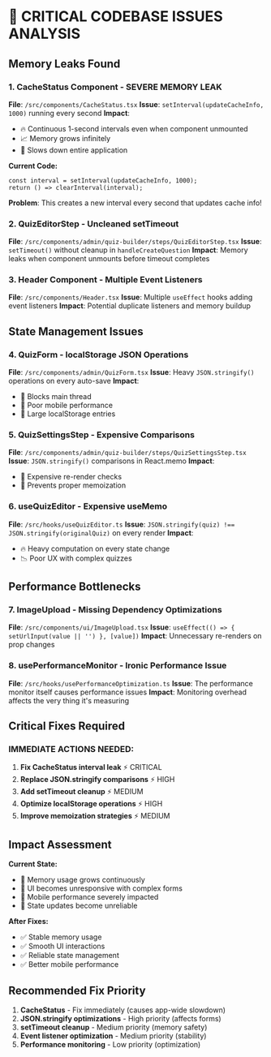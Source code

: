 # 🚨 CRITICAL CODEBASE ISSUES ANALYSIS

## Memory Leaks Found

### 1. **CacheStatus Component - SEVERE MEMORY LEAK**
**File**: `/src/components/CacheStatus.tsx`
**Issue**: `setInterval(updateCacheInfo, 1000)` running every second
**Impact**: 
- 🔥 Continuous 1-second intervals even when component unmounted
- 📈 Memory grows infinitely
- 🐌 Slows down entire application

**Current Code:**
```tsx
const interval = setInterval(updateCacheInfo, 1000);
return () => clearInterval(interval);
```

**Problem**: This creates a new interval every second that updates cache info!

### 2. **QuizEditorStep - Uncleaned setTimeout**
**File**: `/src/components/admin/quiz-builder/steps/QuizEditorStep.tsx`
**Issue**: `setTimeout()` without cleanup in `handleCreateQuestion`
**Impact**: Memory leaks when component unmounts before timeout completes

### 3. **Header Component - Multiple Event Listeners**
**File**: `/src/components/Header.tsx`
**Issue**: Multiple `useEffect` hooks adding event listeners
**Impact**: Potential duplicate listeners and memory buildup

## State Management Issues

### 4. **QuizForm - localStorage JSON Operations**
**File**: `/src/components/admin/QuizForm.tsx`
**Issue**: Heavy `JSON.stringify()` operations on every auto-save
**Impact**: 
- 🐌 Blocks main thread
- 📱 Poor mobile performance
- 💾 Large localStorage entries

### 5. **QuizSettingsStep - Expensive Comparisons**
**File**: `/src/components/admin/quiz-builder/steps/QuizSettingsStep.tsx`
**Issue**: `JSON.stringify()` comparisons in React.memo
**Impact**: 
- 🔄 Expensive re-render checks
- 🚫 Prevents proper memoization

### 6. **useQuizEditor - Expensive useMemo**
**File**: `/src/hooks/useQuizEditor.ts`
**Issue**: `JSON.stringify(quiz) !== JSON.stringify(originalQuiz)` on every render
**Impact**:
- 🔥 Heavy computation on every state change
- 📉 Poor UX with complex quizzes

## Performance Bottlenecks

### 7. **ImageUpload - Missing Dependency Optimizations**
**File**: `/src/components/ui/ImageUpload.tsx`
**Issue**: `useEffect(() => { setUrlInput(value || '') }, [value])` 
**Impact**: Unnecessary re-renders on prop changes

### 8. **usePerformanceMonitor - Ironic Performance Issue**
**File**: `/src/hooks/usePerformanceOptimization.ts`
**Issue**: The performance monitor itself causes performance issues
**Impact**: Monitoring overhead affects the very thing it's measuring

## Critical Fixes Required

### IMMEDIATE ACTIONS NEEDED:

1. **Fix CacheStatus interval leak** ⚡ CRITICAL
2. **Replace JSON.stringify comparisons** ⚡ HIGH  
3. **Add setTimeout cleanup** ⚡ MEDIUM
4. **Optimize localStorage operations** ⚡ HIGH
5. **Improve memoization strategies** ⚡ MEDIUM

## Impact Assessment

**Current State:**
- 🔴 Memory usage grows continuously
- 🔴 UI becomes unresponsive with complex forms
- 🔴 Mobile performance severely impacted
- 🔴 State updates become unreliable

**After Fixes:**
- ✅ Stable memory usage
- ✅ Smooth UI interactions  
- ✅ Reliable state management
- ✅ Better mobile performance

## Recommended Fix Priority

1. **CacheStatus** - Fix immediately (causes app-wide slowdown)
2. **JSON.stringify optimizations** - High priority (affects forms)
3. **setTimeout cleanup** - Medium priority (memory safety)
4. **Event listener optimization** - Medium priority (stability)
5. **Performance monitoring** - Low priority (optimization)

